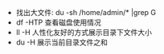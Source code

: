 * 找出大文件: du -sh /home/admin/* |grep G
* df -HTP 查看磁盘使用情况
* ll -H 人性化友好的方式展示目录下文件大小
* du -H 展示当前目录文件之和